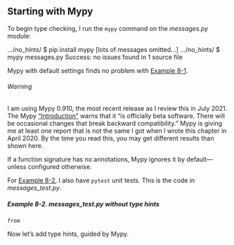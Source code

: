 ## Starting with Mypy

To begin type checking, I run the `mypy` command on the _messages.py_ module:

…/no_hints/ $ pip install mypy
[lots of messages omitted...]
…/no_hints/ $ mypy messages.py
Success: no issues found in 1 source file

Mypy with default settings finds no problem with [Example 8-1](#msgs_no_hints).

###### Warning

I am using Mypy 0.910, the most recent release as I review this in July 2021. The Mypy [“Introduction”](https://fpy.li/8-7) warns that it “is officially beta software. There will be occasional changes that break backward compatibility.” Mypy is giving me at least one report that is not the same I got when I wrote this chapter in April 2020. By the time you read this, you may get different results than shown here.

If a function signature has no annotations, Mypy ignores it by default—unless configured otherwise.

For [Example 8-2](#msgs_test_no_hints), I also have `pytest` unit tests. This is the code in _messages_test.py_.

##### Example 8-2. _messages_test.py_ without type hints

```
from
```

Now let’s add type hints, guided by Mypy.